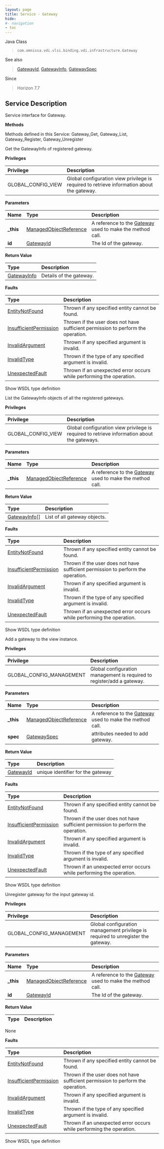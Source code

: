 ```yaml
---
layout: page
title: Service - Gateway
hide:
#- navigation
- toc
---
```








Java Class
> `com.omnissa.vdi.vlsi.binding.vdi.infrastructure.Gateway`

See also
> [GatewayId](vdi.entity.GatewayId.md), [GatewayInfo](vdi.infrastructure.Gateway.GatewayInfo.md), [GatewaySpec](vdi.infrastructure.Gateway.GatewaySpec.md)

Since
> Horizon 7.7





## Service Description

Service interface for Gateway.

**Methods**

Methods defined in this Service:
Gateway_Get, Gateway_List, Gateway_Register, Gateway_Unregister




Get the GatewayInfo of registered gateway.

**Privileges**

Privilege | Description
:---|:---
GLOBAL_CONFIG_VIEW|  Global configuration view privilege is required to retrieve information about the gateway.



**Parameters**

 Name | Type | Description
:---|:---|:---
**_this**| [ManagedObjectReference](vmodl.ManagedObjectReference.md)|  A reference to the [Gateway](vdi.infrastructure.Gateway.md) used to make the method call.
**id**| [GatewayId](vdi.entity.GatewayId.md)|  The Id of the gateway.




**Return Value**

Type | Description
:---|:---
[GatewayInfo](vdi.infrastructure.Gateway.GatewayInfo.md)| Details of the gateway.



**Faults**

Type | Description
:---|:---
[EntityNotFound](vdi.fault.EntityNotFound.md)| Thrown if any specified entity cannot be found.
[InsufficientPermission](vdi.fault.InsufficientPermission.md)| Thrown if the user does not have sufficient permission to perform the operation.
[InvalidArgument](vdi.fault.InvalidArgument.md)| Thrown if any specified argument is invalid.
[InvalidType](vdi.fault.InvalidType.md)| Thrown if the type of any specified argument is invalid.
[UnexpectedFault](vdi.fault.UnexpectedFault.md)| Thrown if an unexpected error occurs while performing the operation.

Show WSDL type definition







List the GatewayInfo objects of all the registered gateways.

**Privileges**

Privilege | Description
:---|:---
GLOBAL_CONFIG_VIEW|  Global configuration view privilege is required to retrieve information about the gateways.



**Parameters**

 Name | Type | Description
:---|:---|:---
**_this**| [ManagedObjectReference](vmodl.ManagedObjectReference.md)|  A reference to the [Gateway](vdi.infrastructure.Gateway.md) used to make the method call.



**Return Value**

Type | Description
:---|:---
[GatewayInfo[]](vdi.infrastructure.Gateway.GatewayInfo.md)| List of all gateway objects.



**Faults**

Type | Description
:---|:---
[EntityNotFound](vdi.fault.EntityNotFound.md)| Thrown if any specified entity cannot be found.
[InsufficientPermission](vdi.fault.InsufficientPermission.md)| Thrown if the user does not have sufficient permission to perform the operation.
[InvalidArgument](vdi.fault.InvalidArgument.md)| Thrown if any specified argument is invalid.
[InvalidType](vdi.fault.InvalidType.md)| Thrown if the type of any specified argument is invalid.
[UnexpectedFault](vdi.fault.UnexpectedFault.md)| Thrown if an unexpected error occurs while performing the operation.

Show WSDL type definition







Add a gateway to the view instance.

**Privileges**

Privilege | Description
:---|:---
GLOBAL_CONFIG_MANAGEMENT|  Global configuration management is required to register/add a gateway.



**Parameters**

 Name | Type | Description
:---|:---|:---
**_this**| [ManagedObjectReference](vmodl.ManagedObjectReference.md)|  A reference to the [Gateway](vdi.infrastructure.Gateway.md) used to make the method call.
**spec**| [GatewaySpec](vdi.infrastructure.Gateway.GatewaySpec.md)|  attributes needed to add gateway.




**Return Value**

Type | Description
:---|:---
[GatewayId](vdi.entity.GatewayId.md)| unique identifier for the gateway



**Faults**

Type | Description
:---|:---
[EntityNotFound](vdi.fault.EntityNotFound.md)| Thrown if any specified entity cannot be found.
[InsufficientPermission](vdi.fault.InsufficientPermission.md)| Thrown if the user does not have sufficient permission to perform the operation.
[InvalidArgument](vdi.fault.InvalidArgument.md)| Thrown if any specified argument is invalid.
[InvalidType](vdi.fault.InvalidType.md)| Thrown if the type of any specified argument is invalid.
[UnexpectedFault](vdi.fault.UnexpectedFault.md)| Thrown if an unexpected error occurs while performing the operation.

Show WSDL type definition







Unregister gateway for the input gateway id.

**Privileges**

Privilege | Description
:---|:---
GLOBAL_CONFIG_MANAGEMENT|  Global configuration management privilege is required to unregister the gateway.



**Parameters**

 Name | Type | Description
:---|:---|:---
**_this**| [ManagedObjectReference](vmodl.ManagedObjectReference.md)|  A reference to the [Gateway](vdi.infrastructure.Gateway.md) used to make the method call.
**id**| [GatewayId](vdi.entity.GatewayId.md)|  The Id of the gateway.




**Return Value**

Type | Description
:---|:---
None



**Faults**

Type | Description
:---|:---
[EntityNotFound](vdi.fault.EntityNotFound.md)| Thrown if any specified entity cannot be found.
[InsufficientPermission](vdi.fault.InsufficientPermission.md)| Thrown if the user does not have sufficient permission to perform the operation.
[InvalidArgument](vdi.fault.InvalidArgument.md)| Thrown if any specified argument is invalid.
[InvalidType](vdi.fault.InvalidType.md)| Thrown if the type of any specified argument is invalid.
[UnexpectedFault](vdi.fault.UnexpectedFault.md)| Thrown if an unexpected error occurs while performing the operation.

Show WSDL type definition












 
